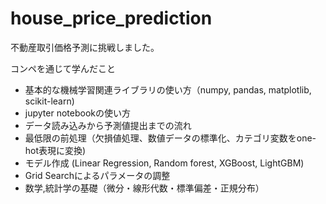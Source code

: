 # house_price_prediction
不動産取引価格予測に挑戦しました。

コンペを通じて学んだこと

- 基本的な機械学習関連ライブラリの使い方（numpy, pandas, matplotlib, scikit-learn)
- jupyter notebookの使い方
- データ読み込みから予測値提出までの流れ
- 最低限の前処理（欠損値処理、数値データの標準化、カテゴリ変数をone-hot表現に変換)
- モデル作成 (Linear Regression, Random forest, XGBoost, LightGBM)
- Grid Searchによるパラメータの調整
- 数学,統計学の基礎（微分・線形代数・標準偏差・正規分布）
